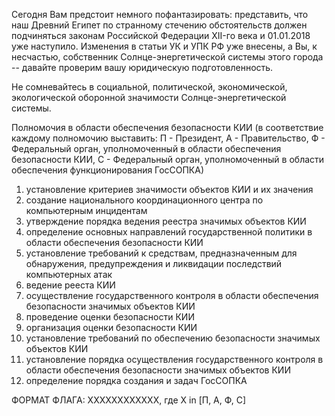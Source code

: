 Сегодня Вам предстоит немного пофантазировать: представить, что наш Древний Египет по странному стечению обстоятельств должен подчиняться законам Российской Федерации XII-го века и 01.01.2018 уже наступило. Изменения в статьи УК и УПК РФ уже внесены, а Вы, к несчастью, собственник Солнце-энергетической системы этого города -- давайте проверим вашу юридическую подготовленность.

Не сомневайтесь в социальной, политической, экономической, экологической оборонной значимости Солнце-энергетической системы.

Полномочия в области обеспечения безопасности КИИ
(в соответствие каждому полномочию выставить: П - Президент, А - Правительство, Ф - Федеральный орган, уполномоченный в области обеспечения безопасности КИИ, С - Федеральный орган, уполномоченный в области обеспечения функционирования ГосСОПКА)

1. установление критериев значимости объектов КИИ и их значения
2. создание национального координационного центра по компьютерным инцидентам
3. утверждение порядка ведения реестра значимых объектов КИИ
4. определение основных направлений государственной политики в области обеспечения безопасности КИИ
5. установление требований к средствам, предназначенным для обнаружения, предупреждения и ликвидации последствий компьютерных атак
6. ведение рееста КИИ
7. осуществление государственного контроля в области обеспечения безопасности значимых объектов КИИ
8. проведение оценки безопасности КИИ
9. организация оценки безопасности КИИ
10. установление требований по обеспечению безопасности значимых объектов КИИ
11. установление порядка осуществления государственного контроля в области обеспечения безопасности значимых объектов КИИ
12. определение порядка создания и задач ГосСОПКА

ФОРМАТ ФЛАГА: ХХХХХХХХХХХХ, где Х in [П, A, Ф, C]

